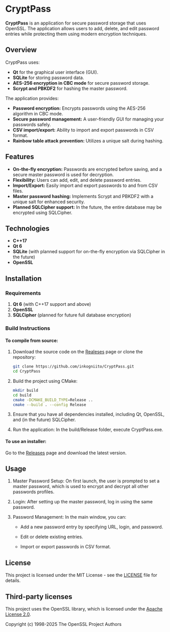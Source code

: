 # CryptPass

**CryptPass** is an application for secure password storage that uses OpenSSL. The application allows users to add, delete, and edit password entries while protecting them using modern encryption techniques.

## Overview

CryptPass uses:
- **Qt** for the graphical user interface (GUI).
- **SQLite** for storing password data.
- **AES-256 encryption in CBC mode** for secure password storage.
- **Scrypt and PBKDF2** for hashing the master password.

The application provides:
- **Password encryption:** Encrypts passwords using the AES-256 algorithm in CBC mode.
- **Secure password management:** A user-friendly GUI for managing your passwords safely.
- **CSV import/export:** Ability to import and export passwords in CSV format.
- **Rainbow table attack prevention:** Utilizes a unique salt during hashing.

## Features

- **On-the-fly encryption:** Passwords are encrypted before saving, and a secure master password is used for decryption.
- **Flexibility:** Users can add, edit, and delete password entries.
- **Import/Export:** Easily import and export passwords to and from CSV files.
- **Master password hashing:** Implements Scrypt and PBKDF2 with a unique salt for enhanced security.
- **Planned SQLCipher support:** In the future, the entire database may be encrypted using SQLCipher.

## Technologies

- **C++17**
- **Qt 6**
- **SQLite** (with planned support for on-the-fly encryption via SQLCipher in the future)
- **OpenSSL**

## Installation

### Requirements

1. **Qt 6** (with C++17 support and above)
2. **OpenSSL**
3. **SQLCipher** (planned for future full database encryption)

### Build Instructions

#### To compile from source:

1. Download the source code on the [Realeses](https://github.com/inkogniito/CryptPass/releases) page or clone the repository:
   
   ```bash
   git clone https://github.com/inkogniito/CryptPass.git
   cd CryptPass
   
2. Build the project using CMake:
   
   ```bash
   mkdir build
   cd build
   cmake -DCMAKE_BUILD_TYPE=Release ..
   cmake --build . --config Release

3. Ensure that you have all dependencies installed, including Qt, OpenSSL, and (in the future) SQLCipher.

4. Run the application:
  In the build/Release folder, execute CryptPass.exe.

#### To use an installer:
  Go to the [Releases](https://github.com/yourusername/CryptPass/releases) page and download the latest version.

## Usage
1. Master Password Setup:
  On first launch, the user is prompted to set a master password, which is used to encrypt and decrypt all other passwords profiles.

2. Login:
  After setting up the master password, log in using the same password.

3. Password Management:
  In the main window, you can:

    - Add a new password entry by specifying URL, login, and password.

    - Edit or delete existing entries.

    - Import or export passwords in CSV format.

## License

This project is licensed under the MIT License - see the [LICENSE](./LICENSE) file for details.

## Third-party licenses

This project uses the OpenSSL library, which is licensed under the
[Apache License 2.0](https://github.com/openssl/openssl/blob/master/LICENSE.txt).

Copyright (c) 1998-2025 The OpenSSL Project Authors
